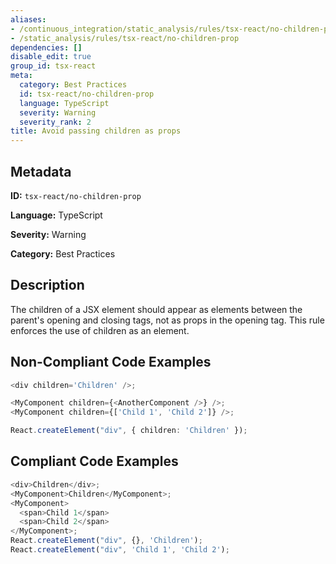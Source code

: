```yaml
---
aliases:
- /continuous_integration/static_analysis/rules/tsx-react/no-children-prop
- /static_analysis/rules/tsx-react/no-children-prop
dependencies: []
disable_edit: true
group_id: tsx-react
meta:
  category: Best Practices
  id: tsx-react/no-children-prop
  language: TypeScript
  severity: Warning
  severity_rank: 2
title: Avoid passing children as props
---
```

<!--  SOURCED FROM https://github.com/DataDog/datadog-static-analyzer-rule-docs -->


## Metadata
**ID:** `tsx-react/no-children-prop`

**Language:** TypeScript

**Severity:** Warning

**Category:** Best Practices

## Description
The children of a JSX element should appear as elements between the parent's opening and closing tags, not as props in the opening tag. This rule enforces the use of children as an element.

## Non-Compliant Code Examples
```typescript
<div children='Children' />;

<MyComponent children={<AnotherComponent />} />;
<MyComponent children={['Child 1', 'Child 2']} />;

React.createElement("div", { children: 'Children' });
```

## Compliant Code Examples
```typescript
<div>Children</div>;
<MyComponent>Children</MyComponent>;
<MyComponent>
  <span>Child 1</span>
  <span>Child 2</span>
</MyComponent>;
React.createElement("div", {}, 'Children');
React.createElement("div", 'Child 1', 'Child 2');
```
